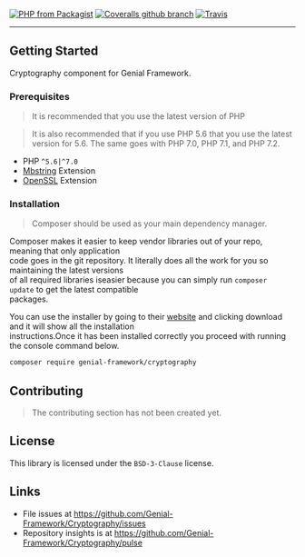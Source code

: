 [![PHP from Packagist](https://img.shields.io/packagist/php-v/genial-framework/cryptography.svg?style=flat-square)]() [![Coveralls github branch](https://img.shields.io/coveralls/github/Genial-Components/Cryptography/master.svg?style=flat-square)](https://coveralls.io/github/Genial-Components/Cryptography?branch=master) [![Travis](https://img.shields.io/travis/Genial-Components/Cryptography.svg?style=flat-square)](https://travis-ci.org/Genial-Components/Cryptography) 

---------------------
## Getting Started
Cryptography component for Genial Framework.

### Prerequisites

> It is recommended that you use the latest version of PHP <br />

> It is also recommended that if you use PHP 5.6 that you use the latest <br />
> version for 5.6. The same goes with PHP 7.0, PHP 7.1, and PHP 7.2. 

- PHP `^5.6|^7.0`
- [Mbstring](https://secure.php.net/manual/en/book.mbstring.php) Extension
- [OpenSSL](https://secure.php.net/manual/en/book.openssl.php) Extension

### Installation

> Composer should be used as your main dependency manager.

Composer makes it easier to keep vendor libraries out of your repo, meaning that only application <br />code goes in the git repository. It literally does all the work for you so maintaining the latest versions <br />of all required libraries iseasier because you can simply run `composer update` to get the latest compatible <br />packages.

You can use the installer by going to their [website](https://getcomposer.org/) and clicking download and it will show all the installation <br />instructions.Once it has been installed correctly you proceed with running the console command below.

```sh
composer require genial-framework/cryptography
```

## Contributing

> The contributing section has not been created yet.

## License
This library is licensed under the `BSD-3-Clause` license.

## Links

- File issues at https://github.com/Genial-Framework/Cryptography/issues
- Repository insights is at https://github.com/Genial-Framework/Cryptography/pulse
